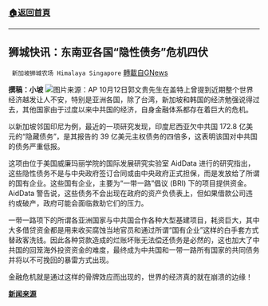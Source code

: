###  [:house:返回首頁](https://github.com/ourhimalayas/txt)
---


## 狮城快讯：东南亚各国“隐性债务”危机四伏
` 新加坡狮城农场 Himalaya Singapore` [轉載自GNews](https://gnews.org/zh-hans/1590752/)

**撰稿：小坡**
![](https://assets.gnews.org/wp-content/uploads/2021/10/Screenshot-2021-10-13-131013.jpg)图片来源：AP
10月12日郭文贵先生在盖特上曾提到近期整个世界经济越发让人不安，特别是亚洲各国，除了台湾，新加坡和韩国的经济勉强说得过去，其他国家由于过度以来中共国的经济，自身金融体系都存在着巨大的危机。

以新加坡邻国印尼为例，最近的一项研究发现，印度尼西亚欠中共国 172.8 亿美元的“隐藏债务”，是其报告的 39 亿美元主权债务的四倍多，这表明该国对中共国的债务严重低报。

这项由位于美国威廉玛丽学院的国际发展研究实验室 AidData 进行的研究指出，这些隐性债务不是与中央政府签订合同或由中央政府正式担保，而是发放给了所谓的国有企业。这些国有企业，主要为“一带一路”倡议 (BRI) 下的项目提供资金。 AidData 警告说，这些债务不会出现在政府的资产负债表上，但如果借款公司违约或破产，政府可能会面临救助它们的压力。

一带一路项下的所谓各亚洲国家与中共国合作各种大型基建项目，耗资巨大，其中大多借贷资金都是用来收买腐蚀当地官员和通过所谓“国有企业”这样的白手套方式替政客洗钱。因此各种贷款造成的烂账坏账无法偿还债务是必然的，这也加大了中共国的回笼海外投资资金的难度，最终成为中共国和一带一路所有国家的共同债务并将以不可挽回的暴雷方式出现。

金融危机就是通过这样的骨牌效应而出现的，世界的经济真的就在崩溃的边缘！

**[新闻来源](https://www.thejakartapost.com/academia/2021/08/29/sharing-deltas-costs.html)**
